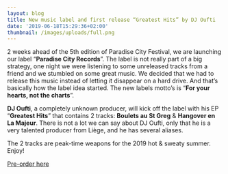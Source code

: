 ```yaml
---
layout: blog
title: New music label and first release “Greatest Hits” by DJ Oufti
date: '2019-06-18T15:29:36+02:00'
thumbnail: /images/uploads/full.png
---
```

2 weeks ahead of the 5th edition of Paradise City Festival, we are launching our label “**Paradise City Records**”. The label is not really part of a big strategy, one night we were listening to some unreleased tracks from a friend and we stumbled on some great music. We decided that we had to release this music instead of letting it disappear on a hard drive. And that’s basically how the label idea started. The new labels motto’s is “**For your hearts, not the charts**”.

**DJ Oufti**, a completely unknown producer, will kick off the label with his EP “**Greatest Hits**” that contains 2 tracks: **Boulets au St Greg** & **Hangover en La Majeur**. There is not a lot we can say about DJ Oufti, only that he is a very talented producer from Liège, and he has several aliases.

The 2 tracks are peak-time weapons for the 2019 hot & sweaty summer. Enjoy!

<a class="w-button btcta rev" href="https://fanlink.to/PCR001D" target="_blank" style="position:relative">Pre-order here</a>
